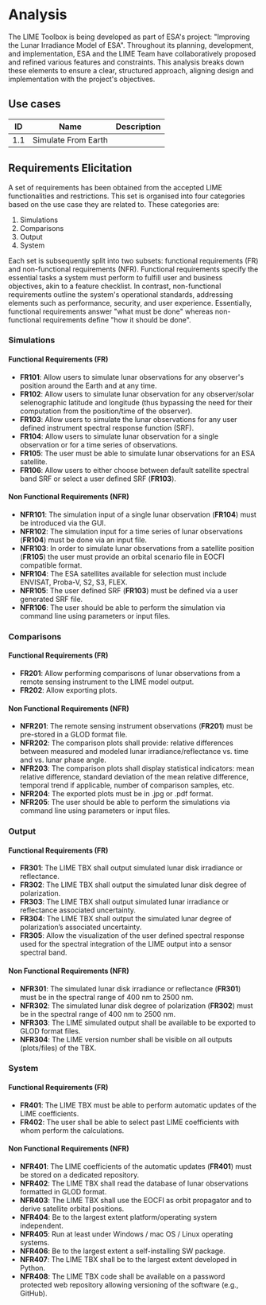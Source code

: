 # Analysis

The LIME Toolbox is being developed as part of ESA's project: "Improving the Lunar Irradiance Model of ESA".
Throughout its planning, development, and implementation, ESA and the LIME Team have collaboratively proposed
and refined various features and constraints. This analysis breaks down these elements to ensure a clear,
structured approach, aligning design and implementation with the project's objectives.

## Use cases

| ID | Name | Description |
|:--:|:----:|:-----------:|
| 1.1 | Simulate  From Earth |


## Requirements Elicitation

A set of requirements has been obtained from the accepted LIME functionalities and restrictions. This
set is organised into four categories based on the use case they are related to. These categories are:
1. Simulations
2. Comparisons
3. Output
4. System

Each set is subsequently split into two subsets: functional requirements (FR) and non-functional requirements (NFR).
Functional requirements specify the essential tasks a system must perform to fulfill user and business
objectives, akin to a feature checklist. In contrast, non-functional requirements outline the system's operational standards,
addressing elements such as performance, security, and user experience. Essentially, functional requirements
answer "what must be done" whereas non-functional requirements define "how it should be done".

### Simulations

#### Functional Requirements (FR)

- **FR101**: Allow users to simulate lunar observations for any observer's position around the Earth and at any time.
- **FR102**: Allow users to simulate lunar observation for any observer/solar selenographic latitude and longitude
  (thus bypassing the need for their computation from the position/time of the observer).
- **FR103**: Allow users to simulate the lunar observations for any user defined instrument spectral response function (SRF).
- **FR104**: Allow users to simulate lunar observation for a single observation or for a time series of observations.
- **FR105**: The user must be able to simulate lunar observations for an ESA satellite.
- **FR106**: Allow users to either choose between default satellite spectral band SRF or select a user defined SRF (**FR103**).

#### Non Functional Requirements (NFR)

- **NFR101**: The simulation input of a single lunar observation (**FR104**) must be introduced via the GUI.
- **NFR102**: The simulation input for a time series of lunar observations (**FR104**) must be done via an input file.
- **NFR103**: In order to simulate lunar observations from a satellite position (**FR105**) the user must provide an
  orbital scenario file in EOCFI compatible format.
- **NFR104**: The ESA satellites available for selection must include ENVISAT, Proba-V, S2, S3, FLEX.
- **NFR105**: The user defined SRF (**FR103**) must be defined via a user generated SRF file.
- **NFR106**: The user should be able to perform the simulation via command line using parameters or input files.


### Comparisons

#### Functional Requirements (FR)
- **FR201**: Allow performing comparisons of lunar observations from a remote sensing instrument to the LIME model output.
- **FR202**: Allow exporting plots.

#### Non Functional Requirements (NFR)
- **NFR201**: The remote sensing instrument observations (**FR201**) must be pre-stored in a GLOD format file.
- **NFR202**: The comparison plots shall provide: relative differences between measured and modeled lunar
  irradiance/reflectance vs. time and vs. lunar phase angle.
- **NFR203**: The comparison plots shall display statistical indicators: mean relative difference, standard
  deviation of the mean relative difference, temporal trend if applicable, number of comparison samples, etc.
- **NFR204**: The exported plots must be in .jpg or .pdf format.
- **NFR205**: The user should be able to perform the simulations via command line using parameters or input files.

### Output

#### Functional Requirements (FR)
- **FR301**: The LIME TBX shall output simulated lunar disk irradiance or reflectance.
- **FR302**: The LIME TBX shall output the simulated lunar disk degree of polarization.
- **FR303**: The LIME TBX shall output simulated lunar irradiance or reflectance associated uncertainty.
- **FR304**: The LIME TBX shall output the simulated lunar degree of polarization’s associated uncertainty.
- **FR305**: Allow the visualization of the user defined spectral response used for the spectral integration
  of the LIME output into a sensor spectral band.

#### Non Functional Requirements (NFR)
- **NFR301**: The simulated lunar disk irradiance or reflectance (**FR301**) must be in the spectral range of 400 nm to 2500 nm.
- **NFR302**: The simulated lunar disk degree of polarization (**FR302**) must be in the spectral range of 400 nm to 2500 nm.
- **NFR303**: The LIME simulated output shall be available to be exported to GLOD format files.
- **NFR304**: The LIME version number shall be visible on all outputs (plots/files) of the TBX.

### System

#### Functional Requirements (FR)
- **FR401**: The LIME TBX must be able to perform automatic updates of the LIME coefficients.
- **FR402**: The user shall be able to select past LIME coefficients with whom perform the calculations.

#### Non Functional Requirements (NFR)
- **NFR401**: The LIME coefficients of the automatic updates (**FR401**) must be stored on a dedicated repository.
- **NFR402**: The LIME TBX shall read the database of lunar observations formatted in GLOD format.
- **NFR403**: The LIME TBX shall use the EOCFI as orbit propagator and to derive satellite orbital positions.
- **NFR404**: Be to the largest extent platform/operating system independent.
- **NFR405**: Run at least under Windows / mac OS / Linux operating systems.
- **NFR406**: Be to the largest extent a self-installing SW package.
- **NFR407**: The LIME TBX shall be to the largest extent developed in Python.
- **NFR408**: The LIME TBX code shall be available on a password protected web repository allowing versioning of
  the software (e.g., GitHub).
 